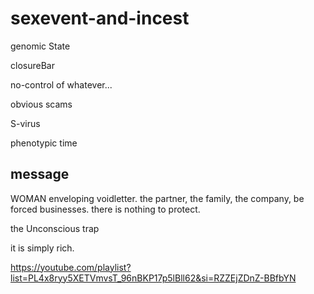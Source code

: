 # sexevent-and-incest

genomic State

closureBar

no-control of whatever...

obvious scams

S-virus

phenotypic time

## message
WOMAN enveloping voidletter.
the partner, the family, the company, be forced businesses.
there is nothing to protect.

the Unconscious trap

it is simply rich.


https://youtube.com/playlist?list=PL4x8ryy5XETVmvsT_96nBKP17p5lBll62&si=RZZEjZDnZ-BBfbYN

